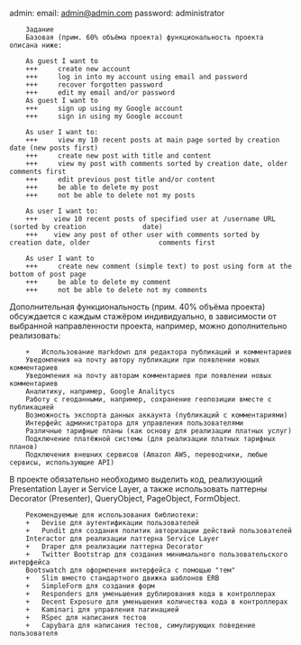 admin:
        email: admin@admin.com
        password: administrator

        Задание
        Базовая (прим. 60% объёма проекта) функциональность проекта описана ниже:

        As guest I want to
        +++     create new account
        +++     log in into my account using email and password
        +++     recover forgotten password
        +++     edit my email and/or password
        As guest I want to
        +++     sign up using my Google account
        +++     sign in using my Google account

        As user I want to:
        +++     view my 10 recent posts at main page sorted by creation date (new posts first)
        +++     create new post with title and content
        +++     view my post with comments sorted by creation date, older comments first
        +++     edit previous post title and/or content
        +++     be able to delete my post
        +++     not be able to delete not my posts

        As user I want to:
        +++    view 10 recent posts of specified user at /username URL (sorted by creation              date)
        +++    view any post of other user with comments sorted by creation date, older                 comments first

        As user I want to
        +++     create new comment (simple text) to post using form at the bottom of post page
        +++     be able to delete my comment
        +++     not be able to delete not my comments

Дополнительная функциональность (прим. 40% объёма проекта) обсуждается с каждым стажёром индивидуально, в зависимости от выбранной направленности проекта, например, можно дополнительно реализовать:

        +   Использование markdown для редактора публикаций и комментариев
        Уведомления на почту автору публикации при появлении новых комментариев
        Уведомления на почту авторам комментариев при появлении новых комментариев
        Аналитику, например, Google Analitycs
        Работу с геоданными, например, сохранение геопозиции вместе с публикацией
        Возможность экспорта данных аккаунта (публикаций с комментариями)
        Интерфейс администратора для управления пользователями
        Различные тарифные планы (как основу для реализации платных услуг)
        Подключение платёжной системы (для реализации платных тарифных планов)
        Подключения внешних сервисов (Amazon AWS, переводчики, любые сервисы, использующие API)
В проекте обязательно необходимо выделить код, реализующий Presentation Layer и Service Layer, а также использовать паттерны Decorator (Presenter), QueryObject, PageObject, FormObject.

        Рекомендуемые для использования библиотеки:
        +   Devise для аутентификации пользователей
        +   Pundit для создания политик авторизации действий пользователей
        Interactor для реализации паттерна Service Layer
        +   Draper для реализации паттерна Decorator
        +   Twitter Bootstrap для создания минимального пользовательского интерфейса
        Bootswatch для оформления интерфейса с помощью "тем"
        +   Slim вместо стандартного движка шаблонов ERB
        +   SimpleForm для создания форм
        +   Responders для уменьшения дублирования кода в контроллерах
        +   Decent Exposure для уменьшения количества кода в контроллерах
        +   Kaminari для управления пагинацией
        +   RSpec для написания тестов
        +   Capybara для написания тестов, симулирующих поведение пользователя

